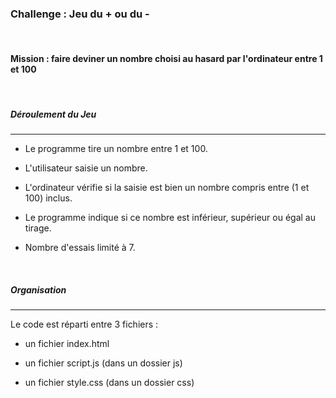 ### Challenge : Jeu du + ou du -

<br/>

#### Mission : faire deviner un nombre choisi au hasard par l'ordinateur entre 1 et 100

<br/>

##### Déroulement du Jeu
------------------------
* Le programme tire un nombre entre 1 et 100.

* L'utilisateur saisie un nombre.

* L'ordinateur vérifie si la saisie est bien un nombre compris entre (1 et 100) inclus. 

* Le programme indique si ce nombre est inférieur, supérieur ou égal au tirage.

* Nombre d'essais limité à 7.

<br/>

##### Organisation
------------------
Le code est réparti entre 3 fichiers : 

* un fichier index.html

* un fichier script.js (dans un dossier js)

* un fichier style.css (dans un dossier css)